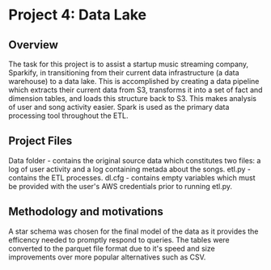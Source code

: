 # Project 4: Data Lake

## Overview
The task for this project is to assist a startup music streaming company, Sparkify, in transitioning from their current data infrastructure (a data warehouse) to a data lake. This is accomplished by creating a data pipeline which extracts their current data from S3, transforms it into a set of fact and dimension tables, and loads this structure back to S3. This makes analysis of user and song activity easier. Spark is used as the primary data processing tool throughout the ETL.

## Project Files
Data folder - contains the original source data which constitutes two files: a log of user activity and a log containing metada about the songs.
etl.py - contains the ETL processes.
dl.cfg - contains empty variables which must be provided with the user's AWS credentials prior to running etl.py.

## Methodology and motivations
A star schema was chosen for the final model of the data as it provides the efficency needed to promptly respond to queries.
The tables were converted to the parquet file format due to it's speed and size improvements over more popular alternatives such as CSV.
